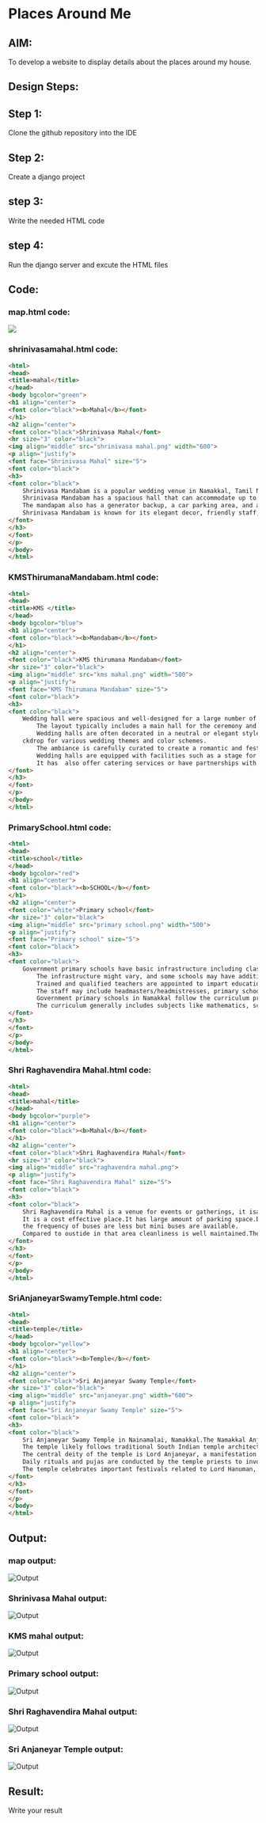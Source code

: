 # Places Around Me
## AIM:
To develop a website to display details about the places around my house.

## Design Steps:

## Step 1:
Clone the github repository into the IDE

## Step 2:
Create a django project

## step 3:
Write the needed HTML code

## step 4:
Run the django server and excute the HTML files

## Code:
### map.html code:
<!DOCTYPE html>
<html>
<head>
    <title>IMAGEMAPS DEMO</title>
</head>
<body>
    <img src="sanjayhometown.jpg" usemap="#image_map">
    <map name="image_map">
        <area alt="SriAnjaneyarSwamyTemple" title="SriAnjaneyarSwamyTemple" href="SriAnjaneyarSwamyTemple.html" coords="411,18,428,41" shape="rect">
        <area alt="ShrinivasaMahal" title="ShrinivasaMahal" href="ShrinivasaMahal.html" coords="555,296,580,327" shape="rect">
        <area alt="KMSThirumanaMandabam" title="KMSThirumanaMandabam" href="KMSThirumanaMandabam.html" coords="564,644,33" shape="circle">
        <area alt="ShriRaghavendiraMahal" title="ShriRaghavendiraMahal" href="ShriRaghavendiraMahal.html" coords="831,710,33" shape="circle">
        <area alt="PrimarySchool" title="PrimarySchool" href="PrimarySchool.html" coords="171,804,26" shape="circle">
    </map>
</body>
</html>

### shrinivasamahal.html code:
```html
<html>
<head>
<title>mahal</title>
</head>
<body bgcolor="green">
<h1 align="center">
<font color="black"><b>Mahal</b></font>
</h1>
<h2 align="center">
<font color="black">Shrinivasa Mahal</font>
<hr size="3" color="black">
<img align="middle" src="shrinivasa mahal.png" width="600">
<p align="justify">
<font face="Shrinivasa Mahal" size="5">
<font color="black">
<h3>
<font color="black">
    Shrinivasa Mandabam is a popular wedding venue in Namakkal, Tamil Nadu. It is located on the Salem-Namakkal Road.
    Shrinivasa Mandabam has a spacious hall that can accommodate up to 1000 guests, and a dining hall that can serve up to 300 people. 
    The mandapam also has a generator backup, a car parking area, and a bridal room. 
    Shrinivasa Mandabam is known for its elegant decor, friendly staff, and affordable rates. Many couples have chosen this mandapam for their wedding ceremonies and receptions.
</font>    
</h3>
</font>
</p>
</body>
</html>
```
### KMSThirumanaMandabam.html code:
```html
<html>
<head>
<title>KMS </title>
</head>
<body bgcolor="blue">
<h1 align="center">
<font color="black"><b>Mandabam</b></font>
</h1>
<h2 align="center">
<font color="black">KMS thirumana Mandabam</font>
<hr size="3" color="black">
<img align="middle" src="kms mahal.png" width="500">
<p align="justify">
<font face="KMS Thirumana Mandabam" size="5">
<font color="black">
<h3>
<font color="black">
    Wedding hall were spacious and well-designed for a large number of guests.
        The layout typically includes a main hall for the ceremony and reception, as well as additional spaces such as a foyer, bridal suite, and sometimes outdoor areas for ceremonies or photo sessions.
        Wedding halls are often decorated in a neutral or elegant style to provide a versatile baor the event.
    ckdrop for various wedding themes and color schemes.
        The ambiance is carefully curated to create a romantic and festive atmosphere, with features such as chandeliers, drapery, and floral arrangements.
        Wedding halls are equipped with facilities such as a stage for the couple, a dance floor, and audio-visual equipment for speeches, presentations, and entertainment.
        It has  also offer catering services or have partnerships with catering companies to provide food
</font>  
</h3>
</font>
</p>
</body>
</html>
```
### PrimarySchool.html code:
```html
<html>
<head>
<title>school</title>
</head>
<body bgcolor="red">
<h1 align="center">
<font color="black"><b>SCHOOL</b></font>
</h1>
<h2 align="center">
<font color="white">Primary school</font>
<hr size="3" color="black">
<img align="middle" src="primary school.png" width="500">
<p align="justify">
<font face="Primary school" size="5">
<font color="black">
<h3>
<font color="black">
    Government primary schools have basic infrastructure including classrooms, a playground, administrative offices, and sanitation facilities.
        The infrastructure might vary, and some schools may have additional facilities such as computer labs or libraries.
        Trained and qualified teachers are appointed to impart education to students.
        The staff may include headmasters/headmistresses, primary school teachers, and support staff.
        Government primary schools in Namakkal follow the curriculum prescribed by the educational board or state government.
        The curriculum generally includes subjects like mathematics, science, languages (Tamil and English), social studies, and physical education.
</font>    
</h3>
</font>
</p>
</body>
</html>
```
### Shri Raghavendira Mahal.html code:
```html
<html>
<head>
<title>mahal</title>
</head>
<body bgcolor="purple">
<h1 align="center">
<font color="black"><b>Mahal</b></font>
</h1>
<h2 align="center">
<font color="black">Shri Raghavendira Mahal</font>
<hr size="3" color="black">
<img align="middle" src="raghavendra mahal.png">
<p align="justify">
<font face="Shri Raghavendira Mahal" size="5">
<font color="black">
<h3>
<font color="black">
    Shri Raghavendira Mahal is a venue for events or gatherings, it isa hall or facility used for weddings, celebrations, cultural events, or other functions. Typically, such venues offer amenities such as a hall for events, catering services, and sometimes accommodation for guests.
    It is a cost effective place.It has large amount of parking space.busstop is infront of the mahal.
    the frequency of buses are less but mini buses are available.
    Compared to oustide in that area cleanliness is well maintained.The rest rooms maintainence is a big negative.
</font>    
</h3>
</font>
</p>
</body>
</html>
```
### SriAnjaneyarSwamyTemple.html code:
```html
<html>
<head>
<title>temple</title>
</head>
<body bgcolor="yellow">
<h1 align="center">
<font color="black"><b>Temple</b></font>
</h1>
<h2 align="center">
<font color="black">Sri Anjaneyar Swamy Temple</font>
<hr size="3" color="black">
<img align="middle" src="anjaneyar.png" width="600">
<p align="justify">
<font face="Sri Anjaneyar Swamy Temple" size="5">
<font color="black">
<h3>
<font color="black">
    Sri Anjaneyar Swamy Temple in Nainamalai, Namakkal.The Namakkal Anjaneyar Temple is typically located in Namakkal, a town in the Namakkal district of Tamil Nadu, India.
    The temple likely follows traditional South Indian temple architecture. This may include a tall and intricately decorated gopuram (entrance tower) and a sanctum sanctorum (garbhagriha) where the main deity, Lord Anjaneyar, resides.
    The central deity of the temple is Lord Anjaneyar, a manifestation of Lord Hanuman. The idol is typically made of stone or metal and is adorned with traditional ornaments and clothing.
    Daily rituals and pujas are conducted by the temple priests to invoke the blessings of Lord Anjaneyar. Devotees often participate in these ceremonies.
    The temple celebrates important festivals related to Lord Hanuman, such as Hanuman Jayanti, with special pujas, processions, and cultural events
</font>    
</h3>
</font>
</p>
</body>
</html>
```
## Output:
### map output:
![Output](map.png)
### Shrinivasa Mahal output:
![Output](shrinivasamahal.png)
### KMS mahal output:
![Output](kms.png)
### Primary school output:
![Output](school.png)
### Shri Raghavendira Mahal output:
![Output](raghavendira.png)
### Sri Anjaneyar Temple output:
![Output](temple.png)

## Result:
Write your result
